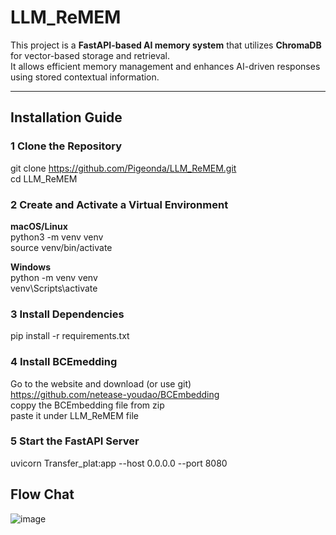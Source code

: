 # LLM_ReMEM

This project is a **FastAPI-based AI memory system** that utilizes **ChromaDB** for vector-based storage and retrieval.  
It allows efficient memory management and enhances AI-driven responses using stored contextual information.  

---

##  Installation Guide

### 1 Clone the Repository
git clone https://github.com/Pigeonda/LLM_ReMEM.git  
cd LLM_ReMEM  


### 2 Create and Activate a Virtual Environment
**macOS/Linux**  
python3 -m venv venv  
source venv/bin/activate  

**Windows**  
python -m venv venv  
venv\Scripts\activate  


### 3 Install Dependencies
pip install -r requirements.txt


### 4 Install BCEmedding
Go to the website and download (or use git)   
https://github.com/netease-youdao/BCEmbedding  
coppy the BCEmbedding file from zip  
paste it under LLM_ReMEM file  

### 5 Start the FastAPI Server
uvicorn Transfer_plat:app --host 0.0.0.0 --port 8080  
  
  
## Flow Chat  
![image](https://github.com/user-attachments/assets/3dc0b96f-bc4a-4265-8af4-0480ae822509)
